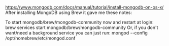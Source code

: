 https://www.mongodb.com/docs/manual/tutorial/install-mongodb-on-os-x/
After installing MongoDB using Brew it gave me these notes:

To start mongodb/brew/mongodb-community now and restart at login:
  brew services start mongodb/brew/mongodb-community
Or, if you don't want/need a background service you can just run:
  mongod --config /opt/homebrew/etc/mongod.conf